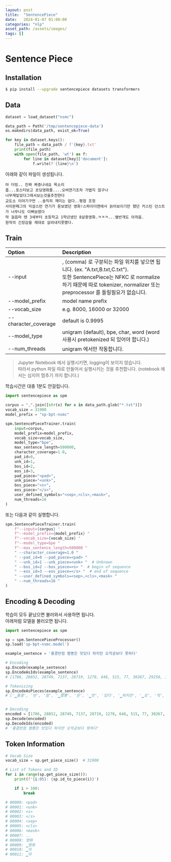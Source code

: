```yaml
---
layout: post
title:  "SentencePiece"
date:   2024-01-07 01:00:00
categories: "nlp"
asset_path: /assets/images/
tags: []
---
```


# Sentence Piece 

## Installation

```bash
$ pip install --upgrade sentencepiece datasets transformers

```

## Data


```python
dataset = load_dataset("nsmc")

data_path = Path('/tmp/sentencepiece-data')
os.makedirs(data_path, exist_ok=True)

for key in dataset.keys():
    file_path = data_path / f'{key}.txt'
    print(file_path)
    with open(file_path, 'wt') as f:
        for line in dataset[key]['document']:
            f.write(f'{line}\n')
```

아래와 같이 파일이 생성됩니다. 

```text
아 더빙.. 진짜 짜증나네요 목소리
흠...포스터보고 초딩영화줄....오버연기조차 가볍지 않구나
너무재밓었다그래서보는것을추천한다
교도소 이야기구먼 ..솔직히 재미는 없다..평점 조정
사이몬페그의 익살스런 연기가 돋보였던 영화!스파이더맨에서 늙어보이기만 했던 커스틴 던스트가 너무나도 이뻐보였다
막 걸음마 뗀 3세부터 초등학교 1학년생인 8살용영화.ㅋㅋㅋ...별반개도 아까움.
원작의 긴장감을 제대로 살려내지못했다.
```


## Train

| Option               | Description                                                                                                                                                      |
|:---------------------|:-----------------------------------------------------------------------------------------------------------------------------------------------------------------|
| --input              | , (comma) 로 구분되는 파일 위치를 넣으면 됩니다. (ex. "A.txt,B.txt,C.txt"). <br>또한 SentencePiece는 NFKC 로 normalize 하기 때문에 따로 tokenizer, normalizer 또는 preprocessor 를 돌릴필요가 없습니다. |
| --model_prefix       | model name prefix                                                                                                                                                |
| --vocab_size         | e.g. 8000, 16000 or 32000                                                                                                                                        |
| --character_coverage | default is 0.9995                                                                                                                                                |
| --model_type         | unigram (default), bpe, char, word (word 사용시 pretokenized 되 있어야 합니다.)                                                                                            |
| --num_threads        | unigram 에서만 작동합니다.                                                                                                                                               |

> Jupyter Notebook 에서 실행시키면, logging이 보이지 않습니다. <br> 
> 따라서 python 파일 따로 만들어서 실행시키는 것을 추천합니다. (notebook 에서는 심지어 멈추기 까지 합니다.)

학습시간은 대충 1분도 안걸립니다.

```python
import sentencepiece as spm

corpus = ",".join([str(x) for x in data_path.glob("*.txt")])
vocab_size = 31900
model_prefix = "sp-bpt-nsmc"

spm.SentencePieceTrainer.train(
    input=corpus,
    model_prefix=model_prefix,
    vocab_size=vocab_size,
    model_type="bpe",
    max_sentence_length=500000,
    character_coverage=1.0,
    pad_id=0,
    unk_id=1,
    bos_id=2,
    eos_id=3,
    pad_piece="<pad>",
    unk_piece="<unk>",
    bos_piece="<s>",
    eos_piece="</s>",
    user_defined_symbols="<sep>,<cls>,<mask>",
    num_threads=16
)
```

또는 다음과 같이 실행합니다. 

```python
spm.SentencePieceTrainer.train(
    f"--input={corpus} "
    f"--model_prefix={model_prefix} "
    f"--vocab_size={vocab_size} "
    f"--model_type=bpe "
    f"--max_sentence_length=500000 "
    " --character_coverage=1.0 "
    " --pad_id=0 --pad_piece=<pad> "
    " --unk_id=1 --unk_piece=<unk> "  # Unknown
    " --bos_id=2 --bos_piece=<s> "  # begin of sequence
    " --eos_id=3 --eos_piece=</s> "  # end of sequence
    " --user_defined_symbols=<sep>,<cls>,<mask> "
    " --num_threads=16 "
)
```


## Encoding & Decoding 

학습이 모두 끝났으면 불러와서 사용하면 됩니다. <br>
아래처럼 모델을 불러오면 됩니다.

```python
import sentencepiece as spm

sp = spm.SentencePieceProcessor()
sp.load('sp-bpt-nsmc.model')
```

```python
example_sentence = '홍콩반점 짬뽕은 맛있다 하지만 오끽궁보다 못하다'

# Encoding
sp.Encode(example_sentence)
sp.EncodeAsIds(example_sentence)
# [1786, 28852, 28749, 7137, 28719, 1278, 646, 515, 77, 30267, 29258, 114, 4830]

# Tokenizing
sp.EncodeAsPieces(example_sentence)
# ['▁홍콩', '반', '점', '▁짬뽕', '은', '▁맛', '있다', '▁하지만', '▁오', '끽', '꾝', '보다는', '▁못하다']


# Decoding
encoded = [1786, 28852, 28749, 7137, 28719, 1278, 646, 515, 77, 30267, 29258, 114, 4830]
sp.Decode(encoded)
sp.DecodeIds(encoded)
# '홍콩반점 짬뽕은 맛있다 하지만 오끽궁보다 못하다'
```

## Token Information

```python
# Vocab Size
vocab_size = sp.get_piece_size()  # 31900

# List of Tokens and ID
for i in range(sp.get_piece_size()):
    print(f'{i:05}: {sp.id_to_piece(i)}')

    if i > 100:
        break

# 00000: <pad>
# 00001: <unk>
# 00002: <s>
# 00003: </s>
# 00004: <sep>
# 00005: <cls>
# 00006: <mask>
# 00007: ..
# 00008: 영화
# 00009: ▁영화
# 00010: ▁이
# 00011: ▁아
```